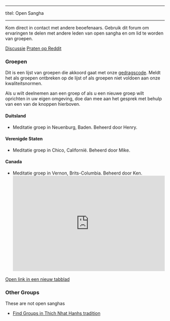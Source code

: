 * * *

titel: Open Sangha

* * *

Kom direct in contact met andere beoefenaars. Gebruik dit forum om ervaringen te delen met andere leden van open sangha en om lid te worden van groepen.

[Discussie](https://discord.gg/Tyqd22a?classes=btn,btn-primary) [Praten op Reddit](https://www.reddit.com/r/OpenBuddhaDharma/?classes=btn,btn-primary)

### Groepen

Dit is een lijst van groepen die akkoord gaat met onze [gedragscode](../code/). Meldt het als groepen ontbreken op de lijst of als groepen niet voldoen aan onze kwaliteitsnormen.

Als u wilt deelnemen aan een groep of als u een nieuwe groep wilt oprichten in uw eigen omgeving, doe dan mee aan het gesprek met behulp van een van de knoppen hierboven.

#### Duitsland

- Meditatie groep in Neuenburg, Baden. Beheerd door Henry.

#### Verenigde Staten

- Meditatie groep in Chico, Californië. Beheerd door Mike.

#### Canada

- Meditatie groep in Vernon, Brits-Columbia. Beheerd door Ken. <iframe width="100%" height="300px" frameborder="0" src="https://umap.openstreetmap.fr/en/map/open-sanghas_179302?scaleControl=false&miniMap=false&scrollWheelZoom=true&zoomControl=false&allowEdit=false&moreControl=true&searchControl=null&tilelayersControl=null&embedControl=null&datalayersControl=true&onLoadPanel=undefined&captionBar=false" mark="crwd-mark"></iframe> 

[Open link in een nieuw tabblad](https://umap.openstreetmap.fr/en/map/open-sanghas_179302)

### Other Groups

These are not open sanghas

- [Find Groups in Thich Nhat Hanhs tradition](https://plumvillage.org/about/international-sangha-directory/)